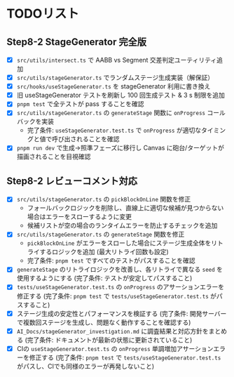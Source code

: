 # TODOリスト

## Step8-2 StageGenerator 完全版

- [x] `src/utils/intersect.ts` で AABB vs Segment 交差判定ユーティリティ追加
- [x] `src/utils/stageGenerator.ts` でランダムステージ生成実装（解保証）
- [x] `src/hooks/useStageGenerator.ts` を stageGenerator 利用に書き換え
- [x] 旧 useStageGenerator テストを刷新し 100 回生成テスト & 3 s 制限を追加
- [x] `pnpm test` で全テストが pass することを確認
- [x] `src/utils/stageGenerator.ts` の `generateStage` 関数に `onProgress` コールバックを実装
  - 完了条件: `useStageGenerator.test.ts` で `onProgress` が適切なタイミングと値で呼び出されることを確認
- [x] `pnpm run dev` で生成→照準フェーズに移行し Canvas に砲台/ターゲットが描画されることを目視確認

## Step8-2 レビューコメント対応

- [x] `src/utils/stageGenerator.ts` の `pickBlockOnLine` 関数を修正
  - フォールバックロジックを削除し、直線上に適切な候補が見つからない場合はエラーをスローするように変更
  - 候補リストが空の場合のランタイムエラーを防止するチェックを追加
- [x] `src/utils/stageGenerator.ts` の `generateStage` 関数を修正
  - `pickBlockOnLine` がエラーをスローした場合にステージ生成全体をリトライするロジックを追加 (最大リトライ回数も設定)
  - 完了条件: `pnpm test` ですべてのテストがパスすることを確認
- [x] `generateStage` のリトライロジックを改善し、各リトライで異なる `seed` を使用するようにする (完了条件: テストが安定してパスすること)
- [x] `tests/useStageGenerator.test.ts` の `onProgress` のアサーションエラーを修正する (完了条件: `pnpm test` で `tests/useStageGenerator.test.ts` がパスすること)
- [x] ステージ生成の安定性とパフォーマンスを検証する (完了条件: 開発サーバーで複数回ステージを生成し、問題なく動作することを確認する)
- [x] `AI_Docs/stageGenerator_investigation.md` に調査結果と対応方針をまとめる (完了条件: ドキュメントが最新の状態に更新されていること)
- [x] CIの `useStageGenerator.test.ts` の `onProgress` 単調増加アサーションエラーを修正する (完了条件: `pnpm test` で `tests/useStageGenerator.test.ts` がパスし、CIでも同様のエラーが再発しないこと)
